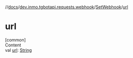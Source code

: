 //[docs](../../../index.md)/[dev.inmo.tgbotapi.requests.webhook](../index.md)/[SetWebhook](index.md)/[url](url.md)



# url  
[common]  
Content  
val [url](url.md): [String](https://kotlinlang.org/api/latest/jvm/stdlib/kotlin/-string/index.html)  



